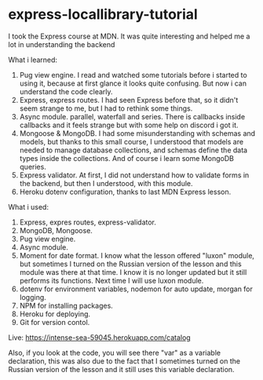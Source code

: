 # express-locallibrary-tutorial

I took the Express course at MDN. It was quite interesting and helped me a lot in understanding the backend

What i learned:

1. Pug view engine. I read and watched some tutorials before i started to using it, because at first glance it looks quite confusing. But now i can understand the code clearly.
2. Express, express routes. I had seen Express before that, so it didn't seem strange to me, but I had to rethink some things.
3. Async module. parallel, waterfall and series. There is callbacks inside callbacks and it feels strange but with some help on discord i got it.
4. Mongoose & MongoDB. I had some misunderstanding with schemas and models, but thanks to this small course, I understood that models are needed to manage database collections, and schemas define the data types inside the collections. And of course i learn some MongoDB queries.
5. Express validator. At first, I did not understand how to validate forms in the backend, but then I understood, with this module.
6. Heroku dotenv configuration, thanks to last MDN Express lesson.

What i used:

1. Express, expres routes, express-validator.
2. MongoDB, Mongoose.
3. Pug view engine.
4. Async module.
5. Moment for date format. I know what the lesson offered "luxon" module, but sometimes I turned on the Russian version of the lesson and this module was there at that time. I know it is no longer updated but it still performs its functions. Next time I will use luxon module.
6. dotenv for environment variables, nodemon for auto update, morgan for logging.
7. NPM for installing packages.
8. Heroku for deploying.
9. Git for version contol.

Live: https://intense-sea-59045.herokuapp.com/catalog

Also, if you look at the code, you will see there "var" as a variable declaration, this was also due to the fact that I sometimes turned on the Russian version of the lesson and it still uses this variable declaration.

